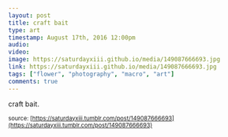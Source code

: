 ```yaml
---
layout: post
title: craft bait
type: art
timestamp: August 17th, 2016 12:00pm
audio: 
video: 
image: https://saturdayxiii.github.io/media/149087666693.jpg
link: https://saturdayxiii.github.io/media/149087666693.jpg
tags: ["flower", "photography", "macro", "art"]
comments: true
---
```

craft bait.
 
  
<small>source: [https://saturdayxiii.tumblr.com/post/149087666693](https://saturdayxiii.tumblr.com/post/149087666693)</small>